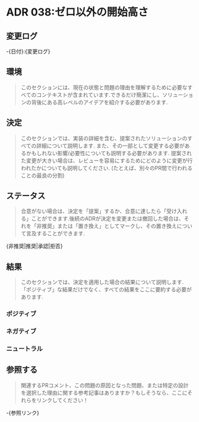 # ADR 038:ゼロ以外の開始高さ

## 変更ログ

-{日付}:{変更ログ}

## 環境

>このセクションには、現在の状態と問題の理由を理解するために必要なすべてのコンテキストが含まれています.できるだけ簡潔にし、ソリューションの背後にある高レベルのアイデアを紹介する必要があります.

## 決定

>このセクションでは、実装の詳細を含む、提案されたソリューションのすべての詳細について説明します.
>また、その一部として変更する必要があるかもしれない影響/必要性についても説明する必要があります.
>提案された変更が大きい場合は、レビューを容易にするためにどのように変更が行われたかについても説明してください.
>(たとえば、別々のPR間で行われることの最良の分割)

## ステータス

>合意がない場合は、決定を「提案」するか、合意に達したら「受け入れる」ことができます.後続のADRが決定を変更または撤回した場合は、それを「非推奨」または「置き換え」としてマークし、その置き換えについて言及することができます.

{非推奨|推奨|承認|拒否}

## 結果

>このセクションでは、決定を適用した場合の結果について説明します. 「ポジティブ」な結果だけでなく、すべての結果をここに要約する必要があります.

### ポジティブ

### ネガティブ

### ニュートラル

## 参照する

>関連するPRコメント、この問題の原因となった問題、または特定の設計を選択した理由に関する参考記事はありますか？もしそうなら、ここにそれらをリンクしてください！

-{参照リンク}
